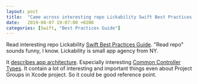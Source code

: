 ```yaml
---
layout: post
title:  "Came across interesting repo Lickability Swift Best Practices Guide"
date:   2019-08-07 19:07:00 +0200
categories: [Swift, "Best Practices Guide"]
---
```

Read interesting repo Lickability [Swift Best Practices Guide](https://github.com/Lickability/swift-best-practices/). "Read repo" sounds funny, I know. Lickability is small app agency from NY.

It [describes app architecture](https://github.com/Lickability/swift-best-practices/blob/master/CombinedDocument.md). Especially interesting [Common Controller Types](https://github.com/Lickability/swift-best-practices/blob/master/CommonControllerTypes.md). It contain a lot of interesting and important things even about Project Groups in Xcode project. So it could be good reference point.
